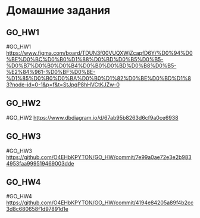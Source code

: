 # Домашние задания

## GO_HW1  
#GO_HW1
https://www.figma.com/board/TDUN3f00VUQXWjZcapfD6Y/%D0%94%D0%BE%D0%BC%D0%B0%D1%88%D0%BD%D0%B5%D0%B5-%D0%B7%D0%B0%D0%B4%D0%B0%D0%BD%D0%B8%D0%B5-%E2%84%961-%D0%BF%D0%BE-%D1%85%D0%B0%D0%BA%D0%B0%D1%82%D0%BE%D0%BD%D1%83?node-id=0-1&p=f&t=StJpqP8hHVCtKJZw-0

## GO_HW2 
#GO_HW2
https://www.dbdiagram.io/d/67ab95b8263d6cf9a0ce6938

## GO_HW3 
#GO_HW3
https://github.com/O4EHbKPYTON/GO_HW/commit/7e99a0ae72e3e2b9834953faa999519469003dde

## GO_HW4
#GO_HW4
https://github.com/O4EHbKPYTON/GO_HW/commit/4194e84205a89f4b2cc3d8c680658f1d97891d1e
